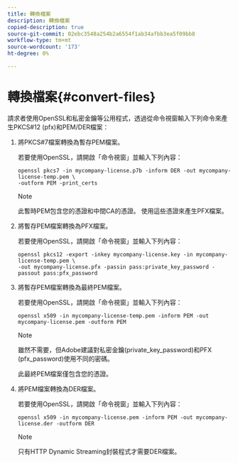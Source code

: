 ```yaml
---
title: 轉換檔案
description: 轉換檔案
copied-description: true
source-git-commit: 02ebc3548a254b2a6554f1ab34afbb3ea5f09bb8
workflow-type: tm+mt
source-wordcount: '173'
ht-degree: 0%

---
```


# 轉換檔案{#convert-files}

請求者使用OpenSSL和私密金鑰等公用程式，透過從命令視窗輸入下列命令來產生PKCS#12 (pfx)和PEM/DER檔案：

1. 將PKCS#7檔案轉換為暫存PEM檔案。

   若要使用OpenSSL，請開啟「命令視窗」並輸入下列內容：

   ```
   openssl pkcs7 -in mycompany-license.p7b -inform DER -out mycompany-license-temp.pem \ 
   -outform PEM -print_certs 
   ```

   >[!NOTE]
   >
   >此暫時PEM包含您的憑證和中間CA的憑證。 使用這些憑證來產生PFX檔案。

1. 將暫存PEM檔案轉換為PFX檔案。

   若要使用OpenSSL，請開啟「命令視窗」並輸入下列內容：

   ```
   openssl pkcs12 -export -inkey mycompany-license.key -in mycompany-license-temp.pem \ 
   -out mycompany-license.pfx -passin pass:private_key_password -passout pass:pfx_password 
   ```

1. 將暫存PEM檔案轉換為最終PEM檔案。

   若要使用OpenSSL，請開啟「命令視窗」並輸入下列內容：

   ```
   openssl x509 -in mycompany-license-temp.pem -inform PEM -out mycompany-license.pem -outform PEM 
   ```

   >[!NOTE]
   >
   >雖然不需要，但Adobe建議對私密金鑰(private_key_password)和PFX (pfx_password)使用不同的密碼。

   此最終PEM檔案僅包含您的憑證。

1. 將PEM檔案轉換為DER檔案。

   若要使用OpenSSL，請開啟「命令視窗」並輸入下列內容：

   ```
   openssl x509 -in mycompany-license.pem -inform PEM -out mycompany-license.der -outform DER 
   ```

   >[!NOTE]
   >
   >只有HTTP Dynamic Streaming封裝程式才需要DER檔案。
